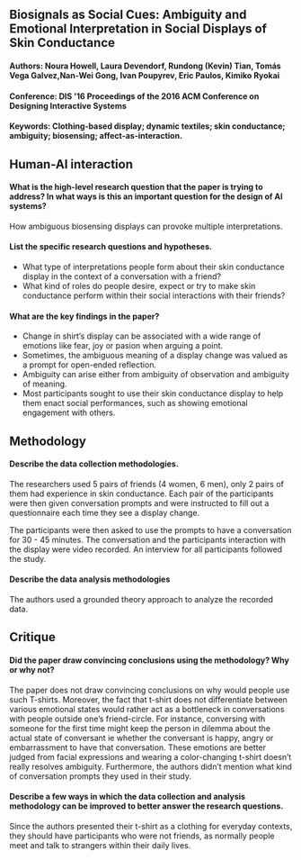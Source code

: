 ## Biosignals as Social Cues: Ambiguity and Emotional Interpretation in Social Displays of Skin Conductance

#### Authors: Noura Howell, Laura Devendorf, Rundong (Kevin) Tian, Tomás Vega Galvez,Nan-Wei Gong, Ivan Poupyrev, Eric Paulos, Kimiko Ryokai

#### Conference: DIS '16 Proceedings of the 2016 ACM Conference on Designing Interactive Systems

#### Keywords: Clothing-based display; dynamic textiles; skin conductance; ambiguity; biosensing; affect-as-interaction.

## Human-AI	interaction

#### What	is	the	high-level	research question	that	the paper	is	trying	to	address? In	what ways	is	this	an	important	question for	the	design	of	AI	systems?	

How ambiguous biosensing displays can provoke multiple interpretations.


#### List	the specific	research	questions	and	hypotheses.

- What type of interpretations people form about their skin conductance display in the context of  a conversation with a friend?
- What kind of roles do people desire, expect or try to make skin conductance perform within their social interactions with their friends?


#### What	are	the key findings	in	the	paper?
- Change in shirt’s display can be associated with a wide range of emotions like fear, joy or pasion when arguing a point.
- Sometimes, the ambiguous meaning of a display change was valued as a prompt for open-ended reflection.
- Ambiguity can arise either from ambiguity of observation and ambiguity of meaning.
- Most participants sought to use their skin conductance display to help them enact social performances, such as showing emotional engagement with others.


## Methodology

#### Describe	the	data	collection	methodologies.
The researchers used 5 pairs of friends (4 women, 6 men), only 2 pairs of them had experience in skin conductance. Each pair of the participants were then given conversation prompts and were instructed to fill out a questionnaire each time they see a display change.

The participants were then asked to use the prompts to have a conversation for 30 - 45 minutes. The conversation and the participants interaction with the display were video recorded. An interview for all participants  followed the study.


#### Describe	the	data	analysis	methodologies

The authors used a grounded theory approach to analyze the recorded data.


## Critique

#### Did	the	paper	draw	convincing	conclusions	using	the	methodology? Why	or	why	not?

The paper does not draw convincing conclusions on why would people use such T-shirts. Moreover, the fact that t-shirt does not differentiate between various emotional states would rather act as a bottleneck in conversations with people outside one’s friend-circle. For instance, conversing with someone for the first time might keep the person in dilemma about the actual state of conversant ie whether the conversant is happy, angry or embarrassment to have that conversation. These emotions are better judged from facial expressions and wearing a color-changing t-shirt doesn’t really resolves ambiguity. Furthermore, the authors didn’t mention what kind of conversation prompts they used in their study.

#### Describe	a	few	ways	in	which	the	data	collection	and	analysis	methodology	can	be improved to better	answer	the	research	questions.
Since the authors presented their t-shirt as a clothing for everyday contexts, they should have participants who were not friends, as normally people meet and talk to strangers within their daily lives.

